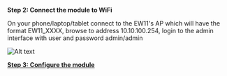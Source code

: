 **Step 2: Connect the module to WiFi**

On your phone/laptop/tablet connect to the EW11's AP which will have the format EW11_XXXX, browse to address 10.10.100.254, login to the admin interface with user and password admin/admin

![Alt text](/images/Home%20Page.png)

[**Step 3: Configure the module**](step3.md)
